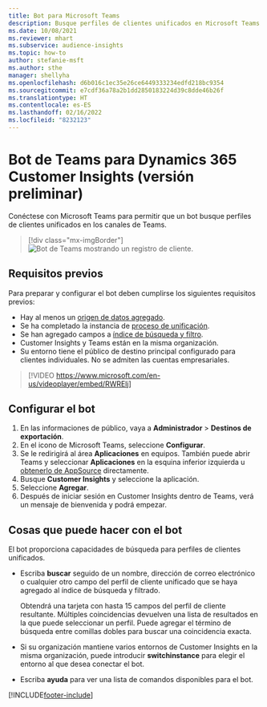 ```yaml
---
title: Bot para Microsoft Teams
description: Busque perfiles de clientes unificados en Microsoft Teams con la ayuda de un bot.
ms.date: 10/08/2021
ms.reviewer: mhart
ms.subservice: audience-insights
ms.topic: how-to
author: stefanie-msft
ms.author: sthe
manager: shellyha
ms.openlocfilehash: d6b016c1ec35e26ce6449333234edfd218bc9354
ms.sourcegitcommit: e7cdf36a78a2b1dd2850183224d39c8dde46b26f
ms.translationtype: HT
ms.contentlocale: es-ES
ms.lasthandoff: 02/16/2022
ms.locfileid: "8232123"
---
```

# <a name="teams-bot-for-dynamics-365-customer-insights-preview"></a>Bot de Teams para Dynamics 365 Customer Insights (versión preliminar)

Conéctese con Microsoft Teams para permitir que un bot busque perfiles de clientes unificados en los canales de Teams.

> [!div class="mx-imgBorder"]
> ![Bot de Teams mostrando un registro de cliente.](media/teams-bot.png "Bot de Teams mostrando un registro de cliente")

## <a name="prerequisites"></a>Requisitos previos

Para preparar y configurar el bot deben cumplirse los siguientes requisitos previos:

- Hay al menos un [origen de datos agregado](data-sources.md).
- Se ha completado la instancia de [proceso de unificación](data-unification.md).
- Se han agregado campos a [índice de búsqueda y filtro](search-filter-index.md).
- Customer Insights y Teams están en la misma organización.
- Su entorno tiene el público de destino principal configurado para clientes individuales. No se admiten las cuentas empresariales.


> [!VIDEO https://www.microsoft.com/en-us/videoplayer/embed/RWRElj]
## <a name="configure-the-bot"></a>Configurar el bot

1. En las informaciones de público, vaya a **Administrador** > **Destinos de exportación**.
1. En el icono de Microsoft Teams, seleccione **Configurar**.
1. Se le redirigirá al área **Aplicaciones** en equipos. También puede abrir Teams y seleccionar **Aplicaciones** en la esquina inferior izquierda u [obtenerlo de AppSource](https://go.microsoft.com/fwlink/?linkid=2124104) directamente.
1. Busque **Customer Insights** y seleccione la aplicación.
1. Seleccione **Agregar**.
1. Después de iniciar sesión en Customer Insights dentro de Teams, verá un mensaje de bienvenida y podrá empezar.

## <a name="things-you-can-do-with-the-bot"></a>Cosas que puede hacer con el bot

El bot proporciona capacidades de búsqueda para perfiles de clientes unificados.

- Escriba **buscar** seguido de un nombre, dirección de correo electrónico o cualquier otro campo del perfil de cliente unificado que se haya agregado al índice de búsqueda y filtrado.

  Obtendrá una tarjeta con hasta 15 campos del perfil de cliente resultante. Múltiples coincidencias devuelven una lista de resultados en la que puede seleccionar un perfil. Puede agregar el término de búsqueda entre comillas dobles para buscar una coincidencia exacta.

- Si su organización mantiene varios entornos de Customer Insights en la misma organización, puede introducir **switchinstance** para elegir el entorno al que desea conectar el bot.

- Escriba **ayuda** para ver una lista de comandos disponibles para el bot.  


[!INCLUDE[footer-include](../includes/footer-banner.md)]
